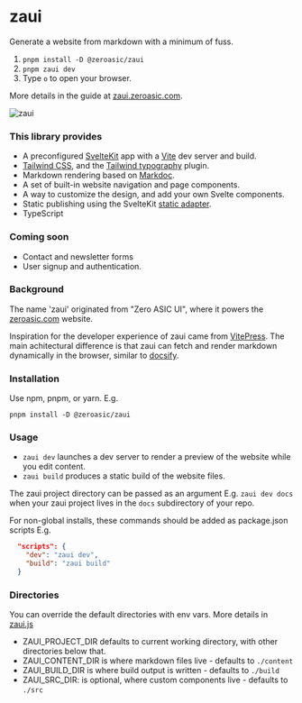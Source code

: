 # zaui
Generate a website from markdown with a minimum of fuss.

1. `pnpm install -D @zeroasic/zaui`
2. `pnpm zaui dev`
3. Type `o` to open your browser.

More details in the guide at [zaui.zeroasic.com](https://zaui.zeroasic.com/guide).

![zaui](https://github.com/zeroasiccorp/zaui/assets/849592/3e1c7a87-6669-411a-b4f7-77d9a7462b50)

### This library provides

- A preconfigured [SvelteKit](https://kit.svelte.dev/docs/introduction) app with a [Vite](https://vitejs.dev/) dev server and build.
- [Tailwind CSS](https://tailwindcss.com/docs/installation), and the [Tailwind typography](https://tailwindcss.com/docs/typography-plugin) plugin.
- Markdown rendering based on [Markdoc](https://github.com/markdoc/markdoc).
- A set of built-in website navigation and page components.
- A way to customize the design, and add your own Svelte components.
- Static publishing using the SvelteKit [static adapter](https://kit.svelte.dev/docs/adapter-static).
- TypeScript

### Coming soon

- Contact and newsletter forms
- User signup and authentication.

### Background

The name 'zaui' originated from "Zero ASIC UI", where it powers the [zeroasic.com](https://www.zeroasic.com/) website.

Inspiration for the developer experience of zaui came from [VitePress](https://vitepress.dev/). The main achitectural difference is that zaui can fetch and render markdown dynamically in the browser, similar to [docsify](https://docsify.js.org/#/?id=what-it-is).

### Installation
Use npm, pnpm, or yarn. E.g.

`pnpm install -D @zeroasic/zaui`

### Usage
- `zaui dev` launches a dev server to render a preview of the website while you edit content.
- `zaui build` produces a static build of the website files.

The zaui project directory can be passed as an argument E.g. `zaui dev docs` when your zaui project lives in the `docs` subdirectory of your repo.

For non-global installs, these commands should be added as package.json scripts E.g.

```json
  "scripts": {
    "dev": "zaui dev",
    "build": "zaui build"
  }
```

### Directories
You can override the default directories with env vars. More details in [zaui.js](bin/zaui.js)

- ZAUI_PROJECT_DIR defaults to current working directory, with other directories below that.
- ZAUI_CONTENT_DIR is where markdown files live - defaults to `./content`
- ZAUI_BUILD_DIR is where build output is written - defaults to  `./build`
- ZAUI_SRC_DIR: is optional, where custom components live - defaults to `./src`
